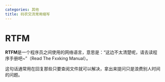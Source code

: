 ```yaml
---
categories: 其他
title: 码农交流常用缩写
---
```


# RTFM

**RTFM**是一个程序员之间使用的网络语言，意思是：“这边不太清楚呢，请去读程序手册吧~”（Read The Fxxking Manual）。

这句话通常用在回复那些只要查阅文件就可以解决，拿出来提问只是浪费别人时间的问题。

